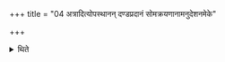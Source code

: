 +++
title = "04 अत्रादित्योपस्थानन् दण्डप्रदानं सोमक्रयणानामनुदेशनमेके"

+++

<details><summary>थिते</summary>

अत्रादित्योपस्थानं दण्डप्रदानं सोमक्रयणानामनुदेशनमेके समामनन्ति ४
</details>
